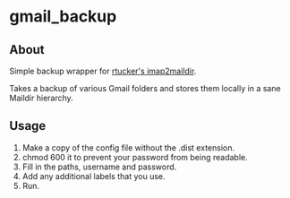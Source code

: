 # gmail_backup

## About

Simple backup wrapper for [rtucker's imap2maildir](https://github.com/rtucker/imap2maildir).

Takes a backup of various Gmail folders and stores them locally in a sane Maildir hierarchy.

## Usage

1. Make a copy of the config file without the .dist extension.
2. chmod 600 it to prevent your password from being readable.
2. Fill in the paths, username and password.
3. Add any additional labels that you use.
4. Run.
